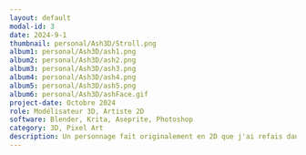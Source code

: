 ```yaml
---
layout: default
modal-id: 3
date: 2024-9-1
thumbnail: personal/Ash3D/Stroll.png
album1: personal/Ash3D/ash1.png
album2: personal/Ash3D/ash2.png
album3: personal/Ash3D/ash3.png
album4: personal/Ash3D/ash4.png
album5: personal/Ash3D/ash5.png
album6: personal/Ash3D/ashFace.gif
project-date: Octobre 2024
role: Modélisateur 3D, Artiste 2D
software: Blender, Krita, Aseprite, Photoshop
category: 3D, Pixel Art
description: Un personnage fait originalement en 2D que j'ai refais dans Blender en 3D. Le modèle est rigged et inclus des bones pour contrôler les yeux et la bouche.
---
```

